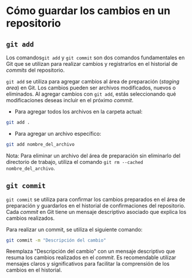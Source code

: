 # Cómo guardar los cambios en un repositorio

## `git add`

Los comandos`git add` y `git commit` son dos comandos fundamentales en Git que se utilizan para realizar cambios y registrarlos en el historial de *commits* del repositorio.

`git add` se utiliza para agregar cambios al área de preparación (*staging area*) en Git. Los cambios pueden ser archivos modificados, nuevos o eliminados. Al agregar cambios con `git add`, estás seleccionando qué modificaciones deseas incluir en el próximo *commit*.

* Para agregar todos los archivos en la carpeta actual:

```bash
git add .
```

* Para agregar un archivo específico:

```bash
git add nombre_del_archivo
```

Nota: Para eliminar un archivo del área de preparación sin eliminarlo del directorio de trabajo, utiliza el comando `git rm --cached nombre_del_archivo`.

## `git commit`

`git commit` se utiliza para confirmar los cambios preparados en el área de preparación y guardarlos en el historial de confirmaciones del repositorio. Cada *commit* en Git tiene un mensaje descriptivo asociado que explica los cambios realizados.

Para realizar un commit, se utiliza el siguiente comando:

```bash
git commit -m "Descripción del cambio"
```

Reemplaza "Descripción del cambio" con un mensaje descriptivo que resuma los cambios realizados en el *commit*. Es recomendable utilizar mensajes claros y significativos para facilitar la comprensión de los cambios en el historial.